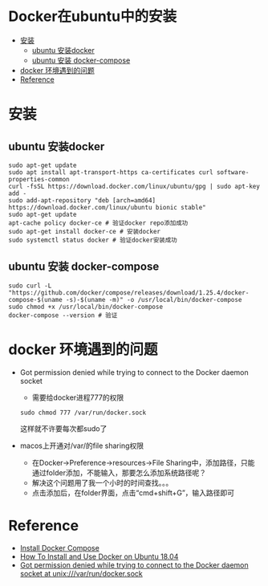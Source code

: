 # Docker在ubuntu中的安装


- [安装](#安装)
  - [ubuntu 安装docker](#ubuntu-安装docker)
  - [ubuntu 安装 docker-compose](#ubuntu-安装-docker-compose)
- [docker 环境遇到的问题](#docker-环境遇到的问题)
- [Reference](#reference)
  
# 安装
## ubuntu 安装docker
```
sudo apt-get update
sudo apt install apt-transport-https ca-certificates curl software-properties-common
curl -fsSL https://download.docker.com/linux/ubuntu/gpg | sudo apt-key add -
sudo add-apt-repository "deb [arch=amd64] https://download.docker.com/linux/ubuntu bionic stable"
sudo apt-get update
apt-cache policy docker-ce # 验证docker repo添加成功
sudo apt-get install docker-ce # 安装docker
sudo systemctl status docker # 验证docker安装成功
```
## ubuntu 安装 docker-compose
```
sudo curl -L "https://github.com/docker/compose/releases/download/1.25.4/docker-compose-$(uname -s)-$(uname -m)" -o /usr/local/bin/docker-compose
sudo chmod +x /usr/local/bin/docker-compose
docker-compose --version # 验证
```

# docker 环境遇到的问题
- Got permission denied while trying to connect to the Docker daemon socket
  - 需要给docker进程777的权限
  ```
  sudo chmod 777 /var/run/docker.sock
  ```
  这样就不许要每次都sudo了

- macos上开通对/var/的file sharing权限
  - 在Docker->Preference->resources->File Sharing中，添加路径，只能通过folder添加，不能输入，那要怎么添加系统路径呢？
  - 解决这个问题用了我一个小时的时间查找。。。
  - 点击添加后，在folder界面，点击“cmd+shift+G”，输入路径即可
  
# Reference
- [Install Docker Compose](https://docs.docker.com/compose/install/)
- [How To Install and Use Docker on Ubuntu 18.04](https://www.digitalocean.com/community/tutorials/how-to-install-and-use-docker-on-ubuntu-18-04)
- [Got permission denied while trying to connect to the Docker daemon socket at unix:///var/run/docker.sock
](https://stackoverflow.com/questions/47854463/got-permission-denied-while-trying-to-connect-to-the-docker-daemon-socket-at-uni)
